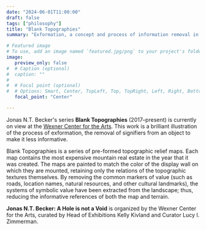 ```yaml
---
date: "2024-06-01T11:00:00"
draft: false
tags: ["philosophy"]
title: "Blank Topographies"
summary: "Exformation, a concept and process of information removal in art"

# Featured image
# To use, add an image named `featured.jpg/png` to your project's folder.
image:
   preview_only: false
#  # Caption (optional)
#  caption: ""
#
#  # Focal point (optional)
#  # Options: Smart, Center, TopLeft, Top, TopRight, Left, Right, BottomLeft, #Bottom, BottomRight
   focal_point: "Center"

---
```


Jonas N.T. Becker's series **Blank Topographies** (2017–present) is currently on view at the 
[Wexner Center for the Arts](https://wexarts.org/). This work is a brilliant illustration of the process of 
exformation, the removal of signifiers from an object to make it less informative.

Blank Topographies is a series of pre-formed topographic relief maps. Each map contains the most expensive mountain 
real estate in the year that it was created. The maps are painted to match the color of the display wall on which they 
are mounted, retaining only the relations of the topographic textures themselves. By removing the common markers of 
value (such as roads, location names, natural resources, and other cultural landmarks), the systems of symbolic 
value have been extracted from the landscape; thus, reducing the informative references of both the map and terrain.

**Jonas N.T. Becker: A Hole is not a Void** is organized by the Wexner Center for the Arts, 
curated by Head of Exhibitions Kelly Kivland and Curator Lucy I. Zimmerman.
